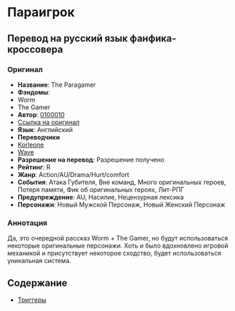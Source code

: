 # Параигрок #

## Перевод на русский язык фанфика-кроссовера ##

### Оригинал ###

- **Название**: The Paragamer
- **Фэндомы**:
 - Worm
 - The Gamer  
- **Автор**: [0100010](https://forums.spacebattles.com/members/0100010.347701/)
- [Ссылка на оригинал](https://forums.spacebattles.com/threads/the-paragamer-worm-the-gamer-w-ocs.496126/)
- **Язык**:	Английский
- **Переводчики**
 - [Korleone](http://fanfics.me/user230187)
 - [Wave](https://github.com/wave-blessed)
- **Разрешение на перевод**: Разрешение получено 
- **Рейтинг**: R
- **Жанр**: Action/AU/Drama/Hurt/comfort
- **События**: Атака Губителя, Вне команд, Много оригинальных героев, Потеря памяти, Фик об оригинальных героях, Лит-РПГ
- **Предупреждение**: AU, Насилие, Нецензурная лексика
- **Персонажи**: Новый Мужской Персонаж, Новый Женский Персонаж

### Аннотация ###

Да, это очередной рассказ Worm + The Gamer, но будут использоваться некоторые оригинальные персонажи. Хоть и было вдохновлено игровой механикой и присутствует некоторое сходство, будет использоваться уникальная система.

## Содержание ##

- [Триггеры](triggers.md)